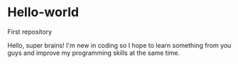 # Hello-world
First repository

Hello, super brains! I'm new in coding so I hope to learn something from you guys and improve my programming skills at the same time. 
